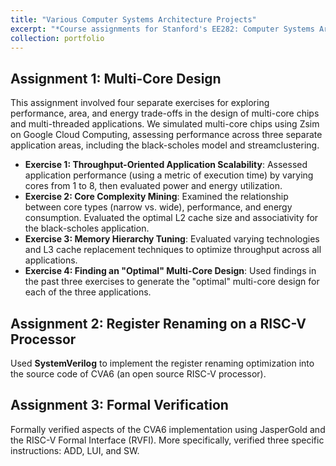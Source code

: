 ```yaml
---
title: "Various Computer Systems Architecture Projects"
excerpt: "*Course assignments for Stanford's EE282: Computer Systems Architecture course, ranging from multi-core design to formal verification.*"
collection: portfolio
---
```


## Assignment 1: Multi-Core Design
This assignment involved four separate exercises for exploring performance, area, and energy trade-offs in the design of multi-core chips and multi-threaded applications. We simulated multi-core chips using Zsim on Google Cloud Computing, assessing performance across three separate application areas, including the black-scholes model and streamclustering.
- **Exercise 1: Throughput-Oriented Application Scalability**: Assessed application performance (using a metric of execution time) by varying cores from 1 to 8, then evaluated power and energy utilization.
- **Exercise 2: Core Complexity Mining**: Examined the relationship between core types (narrow vs. wide), performance, and energy consumption. Evaluated the optimal L2 cache size and associativity for the black-scholes application.
- **Exercise 3: Memory Hierarchy Tuning**: Evaluated varying technologies and L3 cache replacement techniques to optimize throughput across all applications.
- **Exercise 4: Finding an "Optimal" Multi-Core Design**: Used findings in the past three exercises to generate the "optimal" multi-core design for each of the three applications.

## Assignment 2: Register Renaming on a RISC-V Processor
Used **SystemVerilog** to implement the register renaming optimization into the source code of CVA6 (an open source RISC-V processor). 

## Assignment 3: Formal Verification
Formally verified aspects of the CVA6 implementation using JasperGold and the RISC-V Formal Interface (RVFI). More specifically, verified three specific instructions: ADD, LUI, and SW.